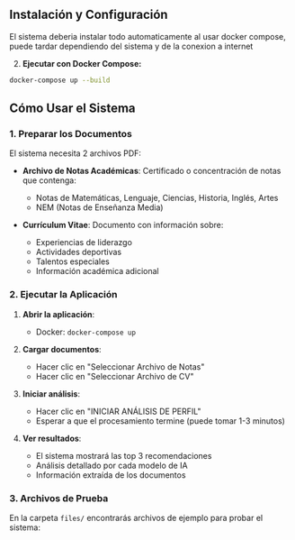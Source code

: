 
##  Instalación y Configuración

El sistema deberia instalar todo automaticamente al usar docker compose, puede tardar dependiendo del sistema y de la conexion a internet

2. **Ejecutar con Docker Compose:**
```bash
docker-compose up --build
```

##  Cómo Usar el Sistema

### 1. Preparar los Documentos

El sistema necesita 2 archivos PDF:

- **Archivo de Notas Académicas**: Certificado o concentración de notas que contenga:
  - Notas de Matemáticas, Lenguaje, Ciencias, Historia, Inglés, Artes
  - NEM (Notas de Enseñanza Media)

- **Currículum Vitae**: Documento con información sobre:
  - Experiencias de liderazgo
  - Actividades deportivas
  - Talentos especiales
  - Información académica adicional

### 2. Ejecutar la Aplicación

1. **Abrir la aplicación**:
   - Docker: `docker-compose up`

2. **Cargar documentos**:
   - Hacer clic en "Seleccionar Archivo de Notas"
   - Hacer clic en "Seleccionar Archivo de CV"

3. **Iniciar análisis**:
   - Hacer clic en "INICIAR ANÁLISIS DE PERFIL"
   - Esperar a que el procesamiento termine (puede tomar 1-3 minutos)

4. **Ver resultados**:
   - El sistema mostrará las top 3 recomendaciones
   - Análisis detallado por cada modelo de IA
   - Información extraída de los documentos

### 3. Archivos de Prueba

En la carpeta `files/` encontrarás archivos de ejemplo para probar el sistema:




